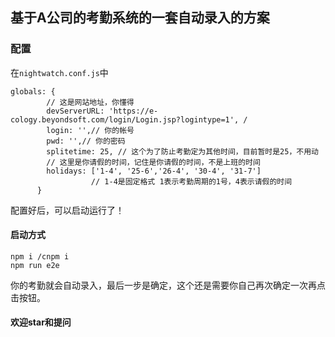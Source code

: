## 基于A公司的考勤系统的一套自动录入的方案

### 配置
在```nightwatch.conf.js```中
````
globals: {
        // 这是网站地址，你懂得
        devServerURL: 'https://e-cology.beyondsoft.com/login/Login.jsp?logintype=1', /
        login: '',// 你的帐号
        pwd: '',// 你的密码
        splitetime: 25, // 这个为了防止考勤定为其他时间，目前暂时是25，不用动
        // 这里是你请假的时间，记住是你请假的时间，不是上班的时间
        holidays: ['1-4', '25-6','26-4', '30-4', '31-7'] 
                  // 1-4是固定格式 1表示考勤周期的1号，4表示请假的时间
      }
````
配置好后，可以启动运行了！

#### 启动方式
````
npm i /cnpm i
npm run e2e
````
你的考勤就会自动录入，最后一步是确定，这个还是需要你自己再次确定一次再点击按钮。

#### 欢迎star和提问